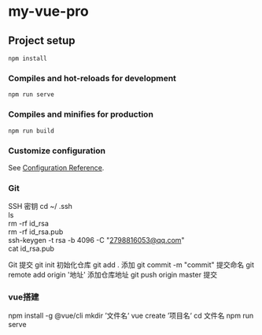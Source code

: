 # my-vue-pro

## Project setup
```
npm install
```

### Compiles and hot-reloads for development
```
npm run serve
```

### Compiles and minifies for production
```
npm run build
```

### Customize configuration
See [Configuration Reference](https://cli.vuejs.org/config/).

### Git
SSH  密钥
cd ~/ .ssh    
ls     
rm -rf id_rsa  
rm -rf id_rsa.pub   
ssh-keygen -t rsa -b 4096 -C "2798816053@qq.com"    
cat id_rsa.pub

Git 提交
git init 初始化仓库
git add .  添加
git commit -m "commit" 提交命名
git remote add origin '地址' 添加仓库地址
git push origin master 提交

### vue搭建
npm install -g @vue/cli
mkdir ’文件名‘
vue create ’项目名‘
cd 文件名
npm run serve